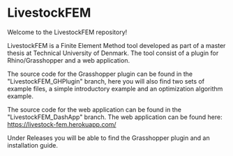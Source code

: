 # LivestockFEM

Welcome to the LivestockFEM repository!

LivestockFEM is a Finite Element Method tool developed as part of a master thesis at Technical University of Denmark.
The tool consist of a plugin for Rhino/Grasshopper and a web application.

The source code for the Grasshopper plugin can be found in the "LivestockFEM_GHPlugin" branch, here you will also find two sets of example files, a simple introductory example and an optimization algorithm example.

The source code for the web application can be found in the "LivestockFEM_DashApp" branch. The web application can be found here:
https://livestock-fem.herokuapp.com/

Under Releases you will be able to find the Grasshopper plugin and an installation guide.
